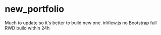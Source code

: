 # new_portfolio
Much to update so it's better to build new one. 
  inView.js
  no Bootstrap
  full RWD
  build within 24h
